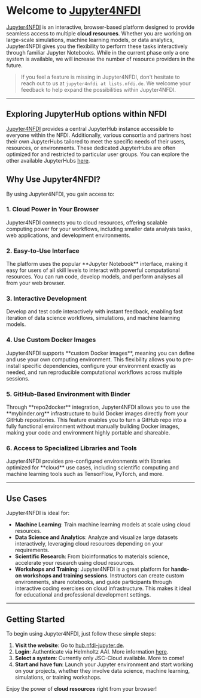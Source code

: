 # Welcome to [Jupyter4NFDI](https://hub.nfdi-jupyter.de)

[Jupyter4NFDI](https://hub.nfdi-jupyter.de) is an interactive, browser-based platform designed to provide seamless access to multiple **cloud resources**. Whether you are working on large-scale simulations, machine learning models, or data analytics, Jupyter4NFDI gives you the flexibility to perform these tasks interactively through familiar Jupyter Notebooks. While in the current phase only a one system is available, we will increase the number of resource providers in the future.

> If you feel a feature is missing in Jupyter4NFDI, don't hesitate to reach out to us at `jupyter4nfdi at lists.nfdi.de`. We welcome your feedback to help expand the possibilities within Jupyter4NFDI.

---

## Exploring JupyterHub options within NFDI
[Jupyter4NFDI](https://hub.nfdi-jupyter.de) provides a central JupyterHub instance accessible to everyone within the NFDI. Additionally, various consortia and partners host their own JupyterHubs tailored to meet the specific needs of their users, resources, or environments. These dedicated JupyterHubs are often optimized for and restricted to particular user groups. You can explore the other available JupyterHubs [here](hubs/index.md).


## Why Use Jupyter4NFDI?

By using Jupyter4NFDI, you gain access to:

<h3> 1. <strong>Cloud Power in Your Browser</strong> </h3>
   Jupyter4NFDI connects you to cloud resources, offering scalable computing power for your workflows, including smaller data analysis tasks, web applications, and development environments.

<h3> 2. <strong>Easy-to-Use Interface</strong> </h3>
   The platform uses the popular **Jupyter Notebook** interface, making it easy for users of all skill levels to interact with powerful computational resources. You can run code, develop models, and perform analyses all from your web browser.

<h3> 3. <strong>Interactive Development</strong> </h3>
   Develop and test code interactively with instant feedback, enabling fast iteration of data science workflows, simulations, and machine learning models. 

<h3> 4. <strong>Use Custom Docker Images</strong> </h3>
   Jupyter4NFDI supports **custom Docker images**, meaning you can define and use your own computing environment. This flexibility allows you to pre-install specific dependencies, configure your environment exactly as needed, and run reproducible computational workflows across multiple sessions.

<h3> 5. <strong>GitHub-Based Environment with Binder</strong> </h3>
   Through **repo2docker** integration, Jupyter4NFDI allows you to use the **mybinder.org** infrastructure to build Docker images directly from your GitHub repositories. This feature enables you to turn a GitHub repo into a fully functional environment without manually building Docker images, making your code and environment highly portable and shareable.

<h3> 6. <strong>Access to Specialized Libraries and Tools</strong> </h3>
   Jupyter4NFDI provides pre-configured environments with libraries optimized for **cloud** use cases, including scientific computing and machine learning tools such as TensorFlow, PyTorch, and more.

---

## Use Cases

Jupyter4NFDI is ideal for:

- **Machine Learning**: Train machine learning models at scale using cloud resources.
- **Data Science and Analytics**: Analyze and visualize large datasets interactively, leveraging cloud resources depending on your requirements.
- **Scientific Research**: From bioinformatics to materials science, accelerate your research using cloud resources.
- **Workshops and Training**: Jupyter4NFDI is a great platform for **hands-on workshops and training sessions**. Instructors can create custom environments, share notebooks, and guide participants through interactive coding exercises on cloud infrastructure. This makes it ideal for educational and professional development settings.

---

## Getting Started

To begin using Jupyter4NFDI, just follow these simple steps:

1. **Visit the website**: Go to [hub.nfdi-jupyter.de](https://hub.nfdi-jupyter.de).
2. **Login**: Authenticate via Helmholtz AAI. More information [here](authentication.md).
3. **Select a system**: Currently only JSC-Cloud available. More to come!
4. **Start and have fun**: Launch your Jupyter environment and start working on your projects, whether they involve data science, machine learning, simulations, or training workshops.

Enjoy the power of **cloud resources** right from your browser!

